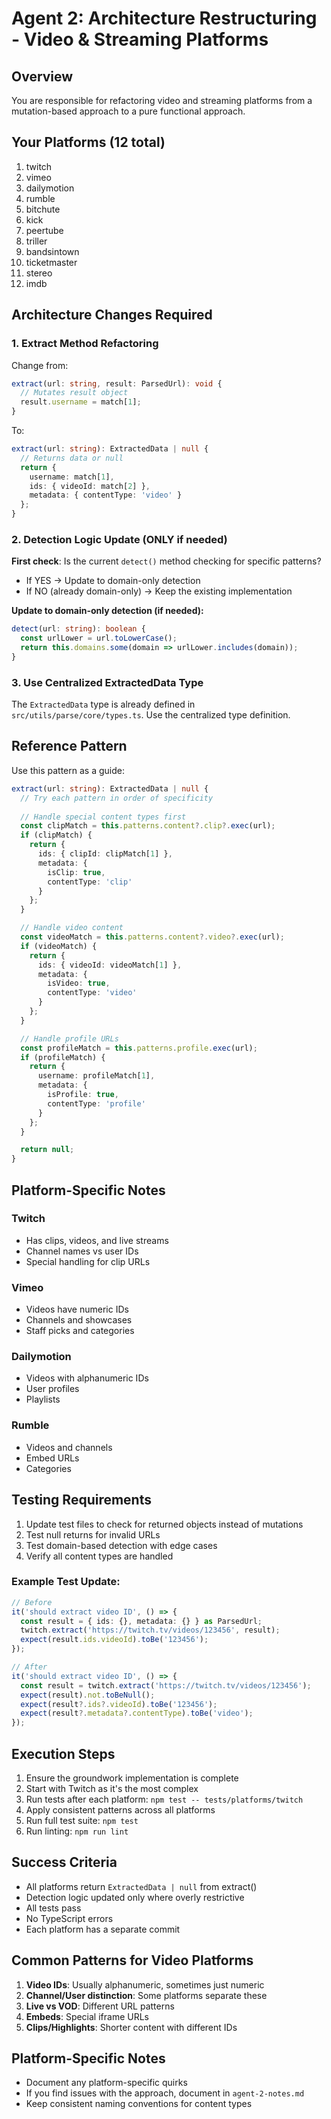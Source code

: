 # Agent 2: Architecture Restructuring - Video & Streaming Platforms

## Overview
You are responsible for refactoring video and streaming platforms from a mutation-based approach to a pure functional approach.

## Your Platforms (12 total)
1. twitch
2. vimeo
3. dailymotion
4. rumble
5. bitchute
6. kick
7. peertube
8. triller
9. bandsintown
10. ticketmaster
11. stereo
12. imdb

## Architecture Changes Required

### 1. Extract Method Refactoring
Change from:
```typescript
extract(url: string, result: ParsedUrl): void {
  // Mutates result object
  result.username = match[1];
}
```

To:
```typescript
extract(url: string): ExtractedData | null {
  // Returns data or null
  return {
    username: match[1],
    ids: { videoId: match[2] },
    metadata: { contentType: 'video' }
  };
}
```

### 2. Detection Logic Update (ONLY if needed)
**First check**: Is the current `detect()` method checking for specific patterns?
- If YES → Update to domain-only detection
- If NO (already domain-only) → Keep the existing implementation

**Update to domain-only detection (if needed):**
```typescript
detect(url: string): boolean {
  const urlLower = url.toLowerCase();
  return this.domains.some(domain => urlLower.includes(domain));
}
```

### 3. Use Centralized ExtractedData Type
The `ExtractedData` type is already defined in `src/utils/parse/core/types.ts`. Use the centralized type definition.

## Reference Pattern

Use this pattern as a guide:
```typescript
extract(url: string): ExtractedData | null {
  // Try each pattern in order of specificity
  
  // Handle special content types first
  const clipMatch = this.patterns.content?.clip?.exec(url);
  if (clipMatch) {
    return {
      ids: { clipId: clipMatch[1] },
      metadata: {
        isClip: true,
        contentType: 'clip'
      }
    };
  }

  // Handle video content
  const videoMatch = this.patterns.content?.video?.exec(url);
  if (videoMatch) {
    return {
      ids: { videoId: videoMatch[1] },
      metadata: {
        isVideo: true,
        contentType: 'video'
      }
    };
  }

  // Handle profile URLs
  const profileMatch = this.patterns.profile.exec(url);
  if (profileMatch) {
    return {
      username: profileMatch[1],
      metadata: {
        isProfile: true,
        contentType: 'profile'
      }
    };
  }

  return null;
}
```

## Platform-Specific Notes

### Twitch
- Has clips, videos, and live streams
- Channel names vs user IDs
- Special handling for clip URLs

### Vimeo
- Videos have numeric IDs
- Channels and showcases
- Staff picks and categories

### Dailymotion
- Videos with alphanumeric IDs
- User profiles
- Playlists

### Rumble
- Videos and channels
- Embed URLs
- Categories

## Testing Requirements

1. Update test files to check for returned objects instead of mutations
2. Test null returns for invalid URLs
3. Test domain-based detection with edge cases
4. Verify all content types are handled

### Example Test Update:
```typescript
// Before
it('should extract video ID', () => {
  const result = { ids: {}, metadata: {} } as ParsedUrl;
  twitch.extract('https://twitch.tv/videos/123456', result);
  expect(result.ids.videoId).toBe('123456');
});

// After
it('should extract video ID', () => {
  const result = twitch.extract('https://twitch.tv/videos/123456');
  expect(result).not.toBeNull();
  expect(result?.ids?.videoId).toBe('123456');
  expect(result?.metadata?.contentType).toBe('video');
});
```

## Execution Steps

1. Ensure the groundwork implementation is complete
2. Start with Twitch as it's the most complex
3. Run tests after each platform: `npm test -- tests/platforms/twitch`
4. Apply consistent patterns across all platforms
5. Run full test suite: `npm test`
6. Run linting: `npm run lint`

## Success Criteria

- All platforms return `ExtractedData | null` from extract()
- Detection logic updated only where overly restrictive
- All tests pass
- No TypeScript errors
- Each platform has a separate commit

## Common Patterns for Video Platforms

1. **Video IDs**: Usually alphanumeric, sometimes just numeric
2. **Channel/User distinction**: Some platforms separate these
3. **Live vs VOD**: Different URL patterns
4. **Embeds**: Special iframe URLs
5. **Clips/Highlights**: Shorter content with different IDs

## Platform-Specific Notes

- Document any platform-specific quirks
- If you find issues with the approach, document in `agent-2-notes.md`
- Keep consistent naming conventions for content types